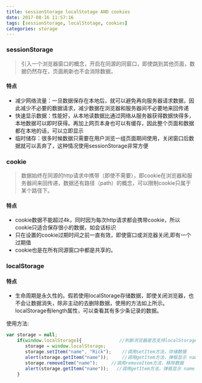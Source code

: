```yaml
---
title: sessionStorage localStotage AND cookies
date: 2017-08-16 11:57:16
tags: [sessionStorage, localStotage, cookies]
categories: storage
---
```


### sessionStorage

> 引入一个浏览器窗口的概念，开启在同源的同窗口，即使跳到其他页面，数据仍然存在，页面刷新也不会消除数据，

#### 特点

* 减少网络流量：一旦数据保存在本地后，就可以避免再向服务器请求数据，因此减少不必要的数据请求，减少数据在浏览器和服务器间不必要地来回传递
* 快速显示数据：性能好，从本地读数据比通过网络从服务器获得数据快得多，本地数据可以即时获得。再加上网页本身也可以有缓存，因此整个页面和数据都在本地的话，可以立即显示
* 临时储存：很多时候数据只需要在用户浏览一组页面期间使用，关闭窗口后数据就可以丢弃了，这种情况使用sessionStorage非常方便

### cookie

> 数据始终在同源的http请求中携带（即使不需要），即cookie在浏览器和服务器间来回传递，数据还有路径（path）的概念，可以限制cookie只属于某个路径下。

#### 特点

* cookie数据不能超过4k，同时因为每次http请求都会携带cookie，所以cookie只适合保存很小的数据，如会话标识
* 只在设置的cookie过期时间之前一直有效，即使窗口或浏览器关闭,即有一个过期值
* cookie也是在所有同源窗口中都是共享的。

### localStorage

#### 特点

* 生命周期是永久性的。假若使用localStorage存储数据，即使关闭浏览器，也不会让数据消失，除非主动的去删除数据，使用的方法如上所示。localStorage有length属性，可以查看其有多少条记录的数据。

使用方法:

```js
var storage = null;
    if(window.localStorage){              //判断浏览器是否支持localStorage
       storage = window.localStorage;
       storage.setItem("name", "Rick");    //调用setItem方法，存储数据
       alert(storage.getItem("name"));     //调用getItem方法，弹框显示 name 为 Rick
       storage.removeItem("name");     //调用removeItem方法，移除数据
       alert(storage.getItem("name"));   //调用getItem方法，弹框显示 name 为 null
    }
```